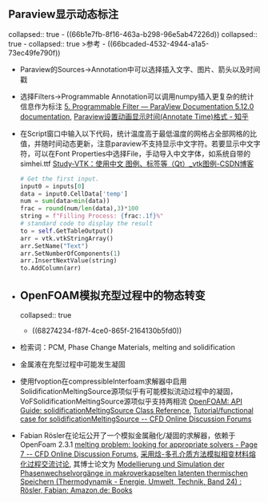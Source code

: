 ## Paraview显示动态标注
collapsed:: true
	- ((66b1e7fb-8f16-463a-b298-96e5ab47226d))
	  collapsed:: true
		- collapsed:: true
		  >参考
			- ((66bcaded-4532-4944-a1a5-73ec49fe790f))
- Paraview的Sources->Annotation中可以选择插入文字、图片、箭头以及时间戳
- 选择Filters->Programmable Annotation可以调用numpy插入更复杂的统计信息作为标注 [5. Programmable Filter — ParaView Documentation 5.12.0 documentation](https://docs.paraview.org/en/latest/ReferenceManual/pythonProgrammableFilter.html#recipes-for-programmable-annotation), [Paraview设置动画显示时间(Annotate Time)格式 - 知乎](https://zhuanlan.zhihu.com/p/142423972)
- 在Script窗口中输入以下代码，统计温度高于最低温度的网格占全部网格的比值，并随时间动态更新，注意paraview不支持显示中文字符。若要显示中文字符，可以在Font Properties中选择File，手动导入中文字体，如系统自带的simhei.ttf [Study-VTK：使用中文 图例、标签等（Qt）_vtk图例-CSDN博客](https://blog.csdn.net/a15005784320/article/details/104058308)
  
  ``` python
  # Get the first input.
  input0 = inputs[0]
  data = input0.CellData['temp']
  num = sum(data>min(data))
  frac = round(num/len(data),3)*100
  string = f"Filling Process: {frac:.1f}%"
  # standard code to display the result
  to = self.GetTableOutput()
  arr = vtk.vtkStringArray()
  arr.SetName("Text")
  arr.SetNumberOfComponents(1)
  arr.InsertNextValue(string)
  to.AddColumn(arr)
  ```
- ## OpenFOAM模拟充型过程中的物态转变
  collapsed:: true
	- ((68274234-f87f-4ce0-865f-2164130b5fd0))
- 检索词：PCM, Phase Change Materials, melting and solidification
- 金属液在充型过程中可能发生凝固
- 使用fvoption在compressibleInterfoam求解器中启用SolidificationMeltingSource源项似乎有可能模拟流动过程中的凝固，VoFSolidificationMeltingSource源项似乎支持两相流 [OpenFOAM: API Guide: solidificationMeltingSource Class Reference](https://www.openfoam.com/documentation/guides/v2206/api/classFoam_1_1fv_1_1solidificationMeltingSource.html#a211a695688ee91ea1ba4977d041678f2), [Tutorial/functional case for solidificationMeltingSource -- CFD Online Discussion Forums](https://www.cfd-online.com/Forums/openfoam-solving/166839-tutorial-functional-case-solidificationmeltingsource.html)
- Fabian Rösler在论坛公开了一个模拟金属融化/凝固的求解器，依赖于OpenFoam 2.3.1 [melting problem: looking for appropriate solvers - Page 7 -- CFD Online Discussion Forums](https://www.cfd-online.com/Forums/openfoam-solving/93620-melting-problem-looking-appropriate-solvers-7.html), [采用焓-多孔介质方法模拟相变材料熔化过程交流讨论](https://www.cfd-china.com/topic/3691/采用焓-多孔介质方法模拟相变材料熔化过程交流讨论?_=1741087447930&lang=zh-CN), 其博士论文为 [Modellierung und Simulation der Phasenwechselvorgänge in makroverkapselten latenten thermischen Speichern (Thermodynamik - Energie, Umwelt, Technik, Band 24) : Rösler, Fabian: Amazon.de: Books](https://www.amazon.de/Modellierung-Phasenwechselvorg%C3%A4nge-makroverkapselten-thermischen-Thermodynamik/dp/3832537872)